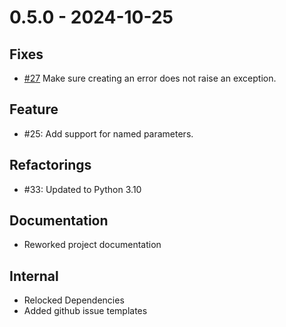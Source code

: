 # 0.5.0 - 2024-10-25

## Fixes

* [#27](https://github.com/exasol/error-reporting-python/issues/27) Make sure creating an error does not raise an exception.

## Feature

* #25: Add support for named parameters.

## Refactorings

* #33: Updated to Python 3.10

## Documentation

* Reworked project documentation

## Internal

* Relocked Dependencies
* Added github issue templates
